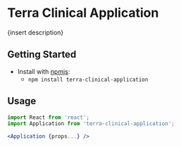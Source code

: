# Terra Clinical Application

{insert description}

## Getting Started

- Install with [npmjs](https://www.npmjs.com):
  - `npm install terra-clinical-application`

## Usage

```jsx
import React from 'react';
import Application from 'terra-clinical-application';

<Application {props...} />
```
